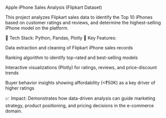Apple iPhone Sales Analysis (Flipkart Dataset)

This project analyzes Flipkart sales data to identify the Top 10 iPhones based on customer ratings and reviews, and determine the highest-selling iPhone model on the platform.

🔹 Tech Stack: Python, Pandas, Plotly
🔹 Key Features:

Data extraction and cleaning of Flipkart iPhone sales records

Ranking algorithm to identify top-rated and best-selling models

Interactive visualizations (Plotly) for ratings, reviews, and price-discount trends

Buyer behavior insights showing affordability (<₹50K) as a key driver of higher ratings

📈 Impact:
Demonstrates how data-driven analysis can guide marketing strategy, product positioning, and pricing decisions in the e-commerce domain.

